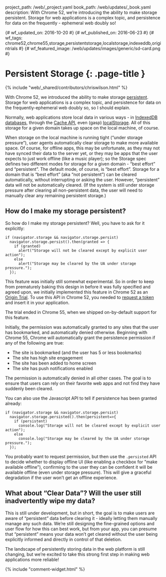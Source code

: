 project_path: /web/_project.yaml
book_path: /web/updates/_book.yaml
description: With Chrome 52, we’re introducing the ability to make storage persistent.  Storage for web applications is a complex topic, and persistence for data on the frequently - ephemeral web doubly so!

{# wf_updated_on: 2016-10-20 #}
{# wf_published_on: 2016-06-23 #}
{# wf_tags: chrome52,chrome55,storage,persistentstorage,localstorage,indexeddb,origintrials #}
{# wf_featured_image: /web/updates/images/generic/sd-card.png #}

# Persistent Storage {: .page-title }

{% include "web/_shared/contributors/chriswilson.html" %}

With Chrome 52, we introduced the ability to make storage 
[persistent](https://storage.spec.whatwg.org/#persistence).  Storage for web
applications is a complex topic, and persistence for data on the
frequently-ephemeral web doubly so, so I should explain.

Normally, web applications store local data in various ways - in
[IndexedDB databases](https://developer.mozilla.org/en-US/docs/Web/API/IndexedDB_API),
through the [Cache API](https://developer.mozilla.org/en-US/docs/Web/API/Cache),
even (gasp) [localStorage](https://developer.mozilla.org/en-US/docs/Web/API/Window/localStorage).
All of this storage for a given domain takes up space on the local machine, of course.

When storage on the local machine is running tight (“under storage pressure”),
user agents automatically clear storage to make more available space.  Of
course, for offline apps, this may be unfortunate, as they may not have synced
their data to the server yet, or they may be apps that the user expects to just
work offline (like a music player); so the Storage spec defines two different
modes for storage for a given domain - “best effort” and “persistent”.  The
default mode, of course, is “best effort”.  Storage for a domain that is
“best effort” (aka “not persistent”) can be cleared automatically, without
interrupting or asking the user.  However, “persistent” data will not be
automatically cleared. (If the system is still under storage pressure after
clearing all non-persistent data, the user will need to manually clear any
remaining persistent storage.)

## How do I make my storage persistent?

So how do I make my storage persistent?  Well, you have to ask for it
explicitly:


    if (navigator.storage && navigator.storage.persist)
      navigator.storage.persist().then(granted => {
        if (granted)
          alert("Storage will not be cleared except by explicit user action");
        else
          alert("Storage may be cleared by the UA under storage pressure.");
      });
    

This feature was initially still somewhat experimental. So in order to 
keep from prematurely baking this design in before it was fully specified 
and agreed upon, we initially implemented this feature in Chrome 52 as an
[Origin Trial](https://github.com/jpchase/OriginTrials/blob/gh-pages/developer-guide.md).  To use this API in Chrome 52, you needed to
[request a token](https://github.com/jpchase/OriginTrials/blob/gh-pages/developer-guide.md#how-do-i-enable-an-experimental-feature-on-my-origin)
and insert it in your application.

The trial ended in Chrome 55, when we shipped on-by-default support for this 
feature.

Initially, the permission was automatically granted to any sites that the user
has bookmarked, and automatically denied otherwise.  Beginning with Chrome 55, 
Chrome will automatically grant the persistence permission if any of the 
following are true:

- The site is bookmarked (and the user has 5 or less bookmarks)
- The site has high site engagement
- The site has been added to home screen
- The site has push notifications enabled

The permission is automatically denied in all other cases. The goal is to 
ensure that users can rely on their favorite web apps and not find they have 
suddenly been cleared.

You can also use the Javascript API to tell if persistence has been granted
already:


    if (navigator.storage && navigator.storage.persist) 
      navigator.storage.persisted().then(persistent=>{
        if (persistent)
          console.log("Storage will not be cleared except by explicit user action");
        else
          console.log("Storage may be cleared by the UA under storage pressure.");
      });
    

You probably want to request permission, but then use the `.persisted` API to 
decide whether to display offline UI (like enabling a checkbox for "make 
available offline"), confirming to the user they can be confident it will be
available offline (even under storage pressure).  This will give a graceful
degradation if the user won’t get an offline experience.

## What about “Clear Data”?  Will the user still inadvertently wipe my data?

This is still under development, but in short, the goal is to make users are aware
of “persistent” data before clearing it - ideally letting them manually manage
any such data.  We’re still designing the fine-grained options and user flow
for how this can best work, but from your app, you can presume that
“persistent” means your data won’t get cleared without the user being
explicitly informed and directly in control of that deletion.

The landscape of persistently storing data in the web platform is still
changing, but we’re excited to take this strong first step in making
web applications more reliable!


{% include "comment-widget.html" %}
